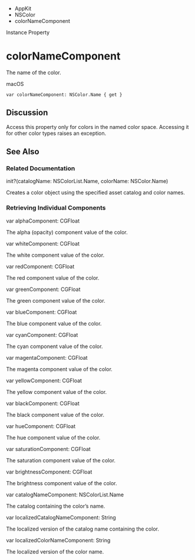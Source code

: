 

- AppKit
- NSColor
-  colorNameComponent 

Instance Property

# colorNameComponent

The name of the color.

macOS

``` source
var colorNameComponent: NSColor.Name { get }
```

## Discussion

Access this property only for colors in the named color space. Accessing it for other color types raises an exception.

## See Also

### Related Documentation

init?(catalogName: NSColorList.Name, colorName: NSColor.Name)

Creates a color object using the specified asset catalog and color names.

### Retrieving Individual Components

var alphaComponent: CGFloat

The alpha (opacity) component value of the color.

var whiteComponent: CGFloat

The white component value of the color.

var redComponent: CGFloat

The red component value of the color.

var greenComponent: CGFloat

The green component value of the color.

var blueComponent: CGFloat

The blue component value of the color.

var cyanComponent: CGFloat

The cyan component value of the color.

var magentaComponent: CGFloat

The magenta component value of the color.

var yellowComponent: CGFloat

The yellow component value of the color.

var blackComponent: CGFloat

The black component value of the color.

var hueComponent: CGFloat

The hue component value of the color.

var saturationComponent: CGFloat

The saturation component value of the color.

var brightnessComponent: CGFloat

The brightness component value of the color.

var catalogNameComponent: NSColorList.Name

The catalog containing the color’s name.

var localizedCatalogNameComponent: String

The localized version of the catalog name containing the color.

var localizedColorNameComponent: String

The localized version of the color name.

